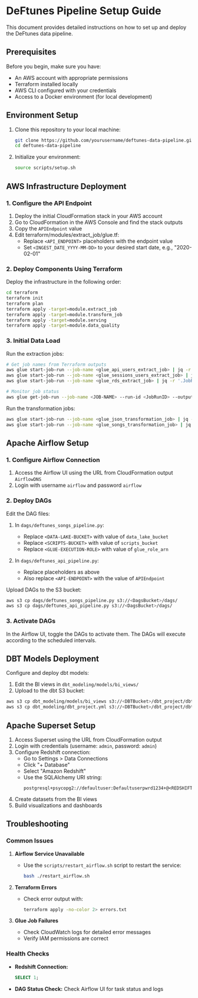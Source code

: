 # DeFtunes Pipeline Setup Guide

This document provides detailed instructions on how to set up and deploy the DeFtunes data pipeline.

## Prerequisites

Before you begin, make sure you have:
- An AWS account with appropriate permissions
- Terraform installed locally
- AWS CLI configured with your credentials
- Access to a Docker environment (for local development)

## Environment Setup

1. Clone this repository to your local machine:
   ```bash
   git clone https://github.com/yourusername/deftunes-data-pipeline.git
   cd deftunes-data-pipeline
   ```

2. Initialize your environment:
   ```bash
   source scripts/setup.sh
   ```

## AWS Infrastructure Deployment

### 1. Configure the API Endpoint

1. Deploy the initial CloudFormation stack in your AWS account
2. Go to CloudFormation in the AWS Console and find the stack outputs
3. Copy the `APIEndpoint` value
4. Edit terraform/modules/extract_job/glue.tf:
   - Replace `<API_ENDPOINT>` placeholders with the endpoint value
   - Set `<INGEST_DATE_YYYY-MM-DD>` to your desired start date, e.g., "2020-02-01"

### 2. Deploy Components Using Terraform

Deploy the infrastructure in the following order:

```bash
cd terraform
terraform init
terraform plan
terraform apply -target=module.extract_job
terraform apply -target=module.transform_job
terraform apply -target=module.serving
terraform apply -target=module.data_quality
```

### 3. Initial Data Load

Run the extraction jobs:

```bash
# Get job names from Terraform outputs
aws glue start-job-run --job-name <glue_api_users_extract_job> | jq -r '.JobRunId'
aws glue start-job-run --job-name <glue_sessions_users_extract_job> | jq -r '.JobRunId'
aws glue start-job-run --job-name <glue_rds_extract_job> | jq -r '.JobRunId'

# Monitor job status
aws glue get-job-run --job-name <JOB-NAME> --run-id <JobRunID> --output text --query "JobRun.JobRunState"
```

Run the transformation jobs:

```bash
aws glue start-job-run --job-name <glue_json_transformation_job> | jq -r '.JobRunId'
aws glue start-job-run --job-name <glue_songs_transformation_job> | jq -r '.JobRunId'
```

## Apache Airflow Setup

### 1. Configure Airflow Connection

1. Access the Airflow UI using the URL from CloudFormation output `AirflowDNS`
2. Login with username `airflow` and password `airflow`

### 2. Deploy DAGs

Edit the DAG files:

1. In `dags/deftunes_songs_pipeline.py`:
   - Replace `<DATA-LAKE-BUCKET>` with value of `data_lake_bucket`
   - Replace `<SCRIPTS-BUCKET>` with value of `scripts_bucket`
   - Replace `<GLUE-EXECUTION-ROLE>` with value of `glue_role_arn`

2. In `dags/deftunes_api_pipeline.py`:
   - Replace placeholders as above
   - Also replace `<API-ENDPOINT>` with the value of `APIEndpoint`

Upload DAGs to the S3 bucket:

```bash
aws s3 cp dags/deftunes_songs_pipeline.py s3://<DagsBucket>/dags/
aws s3 cp dags/deftunes_api_pipeline.py s3://<DagsBucket>/dags/
```

### 3. Activate DAGs

In the Airflow UI, toggle the DAGs to activate them. The DAGs will execute according to the scheduled intervals.

## DBT Models Deployment

Configure and deploy dbt models:

1. Edit the BI views in `dbt_modeling/models/bi_views/`
2. Upload to the dbt S3 bucket:

```bash
aws s3 cp dbt_modeling/models/bi_views s3://<DBTBucket>/dbt_project/dbt_modeling/models/bi_views --recursive
aws s3 cp dbt_modeling/dbt_project.yml s3://<DBTBucket>/dbt_project/dbt_modeling/dbt_project.yml
```

## Apache Superset Setup

1. Access Superset using the URL from CloudFormation output
2. Login with credentials (username: `admin`, password: `admin`)
3. Configure Redshift connection:
   - Go to Settings > Data Connections
   - Click "+ Database"
   - Select "Amazon Redshift"
   - Use the SQLAlchemy URI string:
     ```
     postgresql+psycopg2://defaultuser:Defaultuserpwrd1234+@<REDSHIFT_ENDPOINT>:5439/dev
     ```
4. Create datasets from the BI views
5. Build visualizations and dashboards

## Troubleshooting

### Common Issues

1. **Airflow Service Unavailable**
   - Use the `scripts/restart_airflow.sh` script to restart the service:
     ```bash
     bash ./restart_airflow.sh
     ```

2. **Terraform Errors**
   - Check error output with:
     ```bash
     terraform apply -no-color 2> errors.txt
     ```

3. **Glue Job Failures**
   - Check CloudWatch logs for detailed error messages
   - Verify IAM permissions are correct

### Health Checks

- **Redshift Connection:**
  ```sql
  SELECT 1;
  ```

- **DAG Status Check:**
  Check Airflow UI for task status and logs 